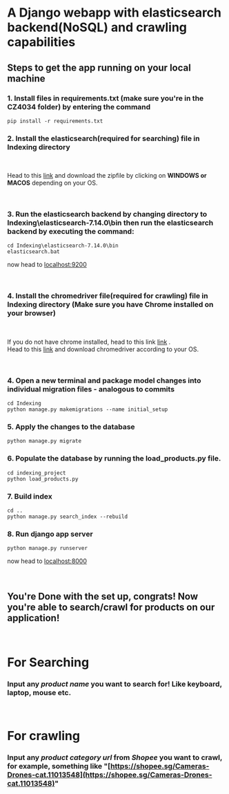 # A Django webapp with elasticsearch backend(NoSQL) and crawling capabilities

## Steps to get the app running on your local machine

### 1. Install files in requirements.txt (make sure you're in the CZ4034 folder) by entering the command

```
pip install -r requirements.txt
```

### 2. Install the elasticsearch(required for searching) file in **Indexing** directory

<br/>

Head to this [link](https://www.elastic.co/downloads/past-releases/elasticsearch-7-14-0) and download the zipfile by clicking on **WINDOWS or MACOS** depending on your OS.

<br/>

### 3. Run the elasticsearch backend by changing directory to Indexing\elasticsearch-7.14.0\bin then run the elasticsearch backend by executing the command:

```
cd Indexing\elasticsearch-7.14.0\bin
elasticsearch.bat
```

now head to [localhost:9200](http://localhost:9200)

<br/>

### 4. Install the chromedriver file(required for crawling) file in **Indexing** directory (Make sure you have Chrome installed on your browser)

<br/>

If you do not have chrome installed, head to this link [link](https://www.google.com/intl/en_sg/chrome/) . <br/>
Head to this [link](https://chromedriver.chromium.org/downloads) and download chromedriver according to your OS.

<br/>

### 4. Open a new terminal and package model changes into individual migration files - analogous to commits

```
cd Indexing
python manage.py makemigrations --name initial_setup
```

### 5. Apply the changes to the database

```
python manage.py migrate
```

### 6. Populate the database by running the load_products.py file.

```
cd indexing_project
python load_products.py
```

### 7. Build index

```
cd ..
python manage.py search_index --rebuild
```

### 8. Run django app server

```
python manage.py runserver
```

now head to [localhost:8000](http://localhost:8000)

<br/>

## You're Done with the set up, congrats! Now you're able to search/crawl for products on our application!

<br/>

# For Searching

### Input any **_product name_** you want to search for! Like keyboard, laptop, mouse etc.

<br/>

# For crawling

### Input any **_product category url_** from **_Shopee_** you want to crawl, for example, something like "[https://shopee.sg/Cameras-Drones-cat.11013548](https://shopee.sg/Cameras-Drones-cat.11013548)"
